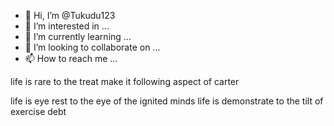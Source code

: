 - 👋 Hi, I’m @Tukudu123
- 👀 I’m interested in ...
- 🌱 I’m currently learning ...
- 💞️ I’m looking to collaborate on ...
- 📫 How to reach me ...

<!---
Tukudu123/Tukudu123 is a ✨ special ✨ repository because its `README.md` (this file) appears on your GitHub profile.
You can click the Preview link to take a look at your changes.
--->life is rare to the treat make it following aspect of carter
life is eye rest to the eye of the ignited minds
life is demonstrate to the tilt of exercise debt
